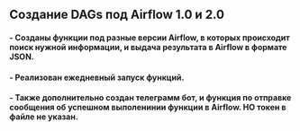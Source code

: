 ## Создание DAGs под Airflow 1.0 и 2.0

#### - Созданы функции под разные версии Airflow, в которых происходит поиск нужной информации, и выдача результата в Airflow в формате JSON. 
#### - Реализован ежедневный запуск функций. 
#### - Также дополнительно создан телеграмм бот, и функция по отправке сообщения об успешном выполенинии функции в Airflow. НО токен в файле не указан.